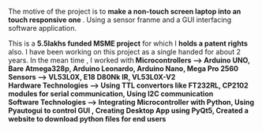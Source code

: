 The motive of the project is to <b> make a non-touch screen laptop into an touch responsive one </b>.
Using a sensor franme and a GUI interfacing software application.

This is a <b>5.5lakhs funded MSME project</b> for which I <b>holds a patent rights</b> also.
I have been working on this project as a single handed for about 2 years. In the mean time , I worked with<b>
Microcontrollers --> Arduino UNO, Bare Atmega328p, Arduino Leonardo, Arduino Nano, Mega Pro 2560</b><br>
<b>Sensors --> VL53L0X, E18 D80Nk IR, VL53L0X-V2<b><br>
<b> Hardware Technologies --> Using TTL convertors like FT232RL, CP2102 modules for serial communication, Using I2C communication</b><br>
<b> Software Technologies --> Integrating Microcontroller with Python, Using Pyautogui to control GUI , Creating Desktop App using PyQt5, Created a website to download python files for end users</b><br>


